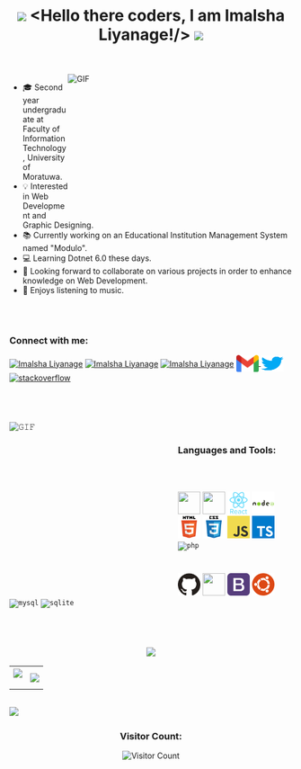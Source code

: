  <h1 align="center">
  <a target="_blank">
    <img src="https://emojis.slackmojis.com/emojis/images/1531849430/4246/blob-sunglasses.gif?1531849430" width="28"/>
  </a>
   &lt;Hello there coders, I am Imalsha Liyanage!/&gt;
 <img src="https://github.com/TheDudeThatCode/TheDudeThatCode/blob/master/Assets/Hi.gif" width="29px">
  <a target="_blank">
<!--     <img src="https://media.giphy.com/media/u2pmTWUi0MXjyrMaVj/giphy.gif" width="40px" /> -->
  </a>
</h1>

<br/>
<br/>
<a target="_blank">


  <img align="right" height="250" width="400" alt="GIF" src="https://media.giphy.com/media/L1R1tvI9svkIWwpVYr/giphy.gif">
 
</a>

- 🎓 Second year undergraduate at Faculty of Information Technology, University of Moratuwa.
- 💡   Interested in Web Development and Graphic Designing. 
- 📚 Currently working on an Educational Institution Management System named "Modulo".
- 💻 Learning Dotnet 6.0 these days.
- 🚀 Looking forward to collaborate on various projects in order to enhance knowledge on Web Development.
- 🎼 Enjoys listening to music.


<br/>
<br/>

 
<h3 align="left">
Connect with me:
</h3>
<p align="left">
  <a href="https://www.linkedin.com/in/imalshaliyanage/" target="blank"><img align="center"
      src="https://cdn.jsdelivr.net/gh/devicons/devicon/icons/linkedin/linkedin-original.svg"
      alt="Imalsha Liyanage" height="30" width="40" /></a>
  <a href="https://www.facebook.com/imalsha.liyanage.79" target="blank"><img align="center"
      src="https://raw.githubusercontent.com/rahuldkjain/github-profile-readme-generator/master/src/images/icons/Social/facebook.svg"
      alt="Imalsha Liyanage" height="30" width="40" /></a>
  <a href="https://www.hackerrank.com/imalshashehanil1" target="blank"><img align="center"
      src="https://raw.githubusercontent.com/rahuldkjain/github-profile-readme-generator/master/src/images/icons/Social/hackerrank.svg"
      alt="Imalsha Liyanage" height="30" width="40" /></a>
 <a href="mailto:imalshashehaniliyanage@gmail.com" target="blank">
      <img align="center" src="https://github.com/mahiiverse1/mahiiverse1/blob/main/Gmail_Logo_256px.png" alt="Imalsha Liyanage" height="30" width="40"/>
      </a>
 <a href="https://twitter.com/ImalshaLiyanage?t=txJfeTRfROWu7Femk1F4_Q&s=09" target="_blank">
  <img align="center" src="https://github.com/SatYu26/SatYu26/blob/master/Assets/Twitter.svg" alt="Imalsha Liyanage | Twitter" height="30" width="40" />
</a> 
 <a href="https://stackoverflow.com/users/17995557/imalsha-liyanage" target="_blank">
 <img align="center" src="https://cdn.iconscout.com/icon/free/png-256/stackoverflow-2752065-2284882.png" alt="stackoverflow" height="30" width="40" />
 </a>
<!--  <a href="https://twitter.com/adam_pithenwala" target="blank"><img align="center"
      src="https://raw.githubusercontent.com/rahuldkjain/github-profile-readme-generator/master/src/images/icons/Social/twitter.svg"
      alt="adampithewan" height="30" width="40" /></a> -->
</p>

<br>

#

<a target="_blank"><img align="left" height="300" width="300" alt="𝙶𝙸𝙵" src="https://github.com/JayantGoel001/JayantGoel001/blob/master/GIF/github.gif"></a>
<br/>

<h3>Languages and Tools:</h3>

<br/>
<br/>

<code><img height="40" width="40" src="https://images.vexels.com/media/users/3/166401/isolated/preview/b82aa7ac3f736dd78570dd3fa3fa9e24-java-programming-language-icon-by-vexels.png"></code>
<code><img height="40" width="40" src="https://cdn.iconscout.com/icon/free/png-512/c-programming-569564.png"></code>
<code><img height="40" width="40" src="https://raw.githubusercontent.com/devicons/devicon/master/icons/react/react-original-wordmark.svg"></code> 
<code><img height="40" width="40" src="https://raw.githubusercontent.com/devicons/devicon/master/icons/nodejs/nodejs-original-wordmark.svg"></code> 
<code><img height="40" width="40" src="https://raw.githubusercontent.com/devicons/devicon/master/icons/html5/html5-original-wordmark.svg"></code>
<code><img height="40" width="40" src="https://raw.githubusercontent.com/devicons/devicon/master/icons/css3/css3-original-wordmark.svg"></code>
<code><img height="40" width="40" src="https://raw.githubusercontent.com/github/explore/80688e429a7d4ef2fca1e82350fe8e3517d3494d/topics/javascript/javascript.png"></code>
<code><img height="40" width="40" src="https://raw.githubusercontent.com/github/explore/80688e429a7d4ef2fca1e82350fe8e3517d3494d/topics/typescript/typescript.png"></code>
<code><img height="40" width="40" src="https://www.vectorlogo.zone/logos/php/php-ar21.svg" alt="php"></code> 

#
<code><img height="40" width="40" src="https://raw.githubusercontent.com/github/explore/80688e429a7d4ef2fca1e82350fe8e3517d3494d/topics/github-api/github-api.png"></code>
<code><img height="40" width="40" src="https://www.vectorlogo.zone/logos/visualstudio_code/visualstudio_code-icon.svg"></code>
<code><img height="40" width="40" src="https://raw.githubusercontent.com/github/explore/80688e429a7d4ef2fca1e82350fe8e3517d3494d/topics/bootstrap/bootstrap.png"></code>
<code><img height="40" width="40" src="https://raw.githubusercontent.com/github/explore/80688e429a7d4ef2fca1e82350fe8e3517d3494d/topics/ubuntu/ubuntu.png"></code>
<code><img height="40" width="40" src="https://www.vectorlogo.zone/logos/mysql/mysql-ar21.svg" alt="mysql"></code>
<code><img height="40" width="40" src="https://www.vectorlogo.zone/logos/sqlite/sqlite-icon.svg" alt="sqlite" width="40"></code>

<br/>

#

<p  align="center">
<img src="https://user-images.githubusercontent.com/73097560/115834477-dbab4500-a447-11eb-908a-139a6edaec5c.gif"> 
                  
  <br>

  
  
  
<table border="0" align="center">
<tr border="0">
<td width="50%" align="center">
  
  <img  align="center"  src="https://github-readme-stats.vercel.app/api?username=Imalsha99&theme=cobalt&show_icons=true&count_private=true" />
  <br></br>
<!--   <img  title="🔥 Get streak stats for your profile at git.io/streak-stats" alt="Mark streak" src="https://github-readme-streak-stats.herokuapp.com/?user=mark123jesper&theme=dark&hide_border=true" /> -->


  
</td>

<td width="50%" align="center">

  <img  align="center"  src="https://github-readme-stats.anuraghazra1.vercel.app/api/top-langs/?username=Imalsha99&theme=dark&hide_border=true&no-bg=true&no-frame=true&langs_count=10"/>
  
  </td>
</tr>
</table>

<br>







<img src="https://user-images.githubusercontent.com/73097560/115834477-dbab4500-a447-11eb-908a-139a6edaec5c.gif">
</p>  

<!-- Visitor count -->
<div align="center">
<h3 align="center">Visitor Count: </h3> 

![Visitor Count](https://profile-counter.glitch.me/Imalsha99/count.svg)

 </div>

              

